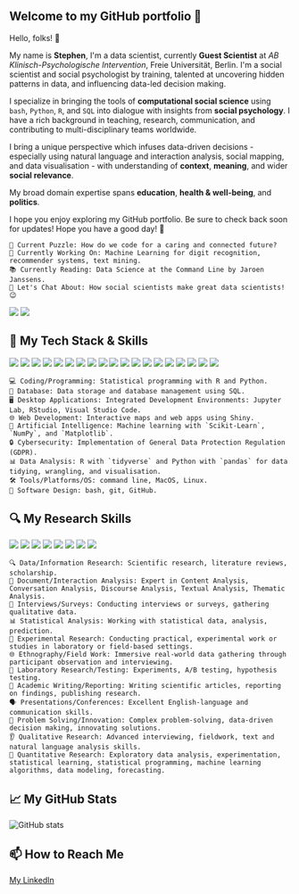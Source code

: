 ## Welcome to my GitHub portfolio 🤗

Hello, folks! 👋

My name is **Stephen**, I'm a data scientist, currently **Guest
Scientist** at *AB Klinisch-Psychologische Intervention*, Freie
Universität, Berlin. I'm a social scientist and social psychologist by training, talented at uncovering hidden patterns in data, and influencing data-led decision
making.

I specialize in bringing the tools of **computational social science** using `bash`, `Python`, `R`, and `SQL` into dialogue with insights from **social psychology**. I have a rich background in teaching, research, communication, and contributing to multi-disciplinary teams worldwide.

I bring a unique perspective which infuses data-driven decisions - especially using natural language and interaction analysis, social mapping, and data visualisation - with understanding of **context**, **meaning**, and wider **social relevance**.

My broad domain expertise spans **education**, **health & well-being**, and **politics**.

I hope you enjoy exploring my GitHub portfolio. Be sure to check back soon for updates! Hope you have a good day! 👋

```         
🤔 Current Puzzle: How do we code for a caring and connected future?
🔭 Currently Working On: Machine Learning for digit recognition, recommender systems, text mining.
📚 Currently Reading: Data Science at the Command Line by Jaroen Janssens.
💬 Let's Chat About: How social scientists make great data scientists! 😉
```

<!-- 🌐 Language Proficiency -->

![](https://img.shields.io/badge/Language-English-informational?style=flat&logoColor=white&color=red)
![](https://img.shields.io/badge/Language-German-informational?style=flat&logoColor=white&color=yellow)

## 🧰 My Tech Stack & Skills

![](https://img.shields.io/badge/Code-Python-informational?style=flat&logo=python&logoColor=white&color=3776AB)
![](https://img.shields.io/badge/Code-R-informational?style=flat&logo=r&logoColor=white&color=276DC3)
![](https://img.shields.io/badge/Tool-SQL-informational?style=flat&logo=postgresql&logoColor=white&color=336791)
![](https://img.shields.io/badge/Library-ScikitLearn-FF69B4.svg?style=flat&logo=python&logoColor=white)
![](https://img.shields.io/badge/Library-pandas-150458.svg?style=flat&logo=pandas&logoColor=white)
![](https://img.shields.io/badge/Library-tidyverse-47A248.svg?style=flat&logo=r&logoColor=white)
![](https://img.shields.io/badge/Shell-bash-informational?style=flat&logo=gnu-bash&logoColor=white&color=4EAA25)
![](https://img.shields.io/badge/Code-Shell_Scripting-informational?style=flat&logo=gnu-bash&logoColor=white&color=4EAA25)
![](https://img.shields.io/badge/Tool-Git-informational?style=flat&logo=git&logoColor=white&color=F05032)
![](https://img.shields.io/badge/Tool-GitHub-informational?style=flat&logo=github&logoColor=white&color=181717)
![](https://img.shields.io/badge/OS-Linux-informational?style=flat&logo=linux&logoColor=white&color=FCC624)
![](https://img.shields.io/badge/Field-Machine_Learning-informational?style=flat&logoColor=white&color=orange)
![](https://img.shields.io/badge/Field-Natural_Language_Processing-informational?style=flat&logoColor=white&color=orange)
![](https://img.shields.io/badge/Tool-Qualtrics-informational?style=flat&logoColor=white&color=ED302F)
![](https://img.shields.io/badge/Tool-SPSS-informational?style=flat&logo=ibm&logoColor=white&color=5aaafa)
![](https://img.shields.io/badge/Tool-NVivo-informational?style=flat&logoColor=white&color=2bbc8a)
![](https://img.shields.io/badge/Tool-Excel-informational?style=flat&logo=microsoft-excel&logoColor=white&color=217346)
![](https://img.shields.io/badge/Writeup-LaTeX-informational?style=flat&logo=latex&logoColor=white&color=008080)
![](https://img.shields.io/badge/Writeup-Markdown-informational?style=flat&logo=markdown&logoColor=white&color=000000)

```         
💻 Coding/Programming: Statistical programming with R and Python.
💾 Database: Data storage and database management using SQL.
🖥️ Desktop Applications: Integrated Development Environments: Jupyter Lab, RStudio, Visual Studio Code.
🌐 Web Development: Interactive maps and web apps using Shiny.
🧠 Artificial Intelligence: Machine learning with `Scikit-Learn`, `NumPy`, and `Matplotlib`.
🔒 Cybersecurity: Implementation of General Data Protection Regulation (GDPR).
📊 Data Analysis: R with `tidyverse` and Python with `pandas` for data tidying, wrangling, and visualisation.
🛠️ Tools/Platforms/OS: command line, MacOS, Linux.
🚀 Software Design: bash, git, GitHub.
```

## 🔍 My Research Skills

![](https://img.shields.io/badge/Research-Content_Analysis-informational?style=flat&logoColor=white&color=blueviolet)
![](https://img.shields.io/badge/Research-Discourse_Analysis-informational?style=flat&logoColor=white&color=blueviolet)
![](https://img.shields.io/badge/Research-Ethnography-informational?style=flat&logoColor=white&color=blueviolet)
![](https://img.shields.io/badge/Research-Experimentation-informational?style=flat&logoColor=white&color=blueviolet)
![](https://img.shields.io/badge/Research-Statistics-informational?style=flat&logo=apache-spark&logoColor=white&color=blueviolet)
![](https://img.shields.io/badge/Research-Surveys-informational?style=flat&logoColor=white&color=blueviolet)
![](https://img.shields.io/badge/Research-Text_Mining-informational?style=flat&logoColor=white&color=blueviolet)
![](https://img.shields.io/badge/Research-Thematic_Analysis-informational?style=flat&logoColor=white&color=blueviolet)

```         
🔍 Data/Information Research: Scientific research, literature reviews, scholarship.
📑 Document/Interaction Analysis: Expert in Content Analysis, Conversation Analysis, Discourse Analysis, Textual Analysis, Thematic Analysis.
👥 Interviews/Surveys: Conducting interviews or surveys, gathering qualitative data.
📊 Statistical Analysis: Working with statistical data, analysis, prediction.
🔬 Experimental Research: Conducting practical, experimental work or studies in laboratory or field-based settings.
🌐 Ethnography/Field Work: Immersive real-world data gathering through participant observation and interviewing.
🧪 Laboratory Research/Testing: Experiments, A/B testing, hypothesis testing.
📝 Academic Writing/Reporting: Writing scientific articles, reporting on findings, publishing research.
🗣️ Presentations/Conferences: Excellent English-language and communication skills.
🤔 Problem Solving/Innovation: Complex problem-solving, data-driven decision making, innovating solutions.
👂 Qualitative Research: Advanced interviewing, fieldwork, text and natural language analysis skills.
🧮 Quantitative Research: Exploratory data analysis, experimentation, statistical learning, statistical programming, machine learning algorithms, data modeling, forecasting.
```

## 📈 My GitHub Stats

![GitHub
stats](https://github-readme-stats.vercel.app/api?username=carecodeconnect&show_icons=true&theme=tokyonight)

## 📫 How to Reach Me

[My LinkedIn](https://www.linkedin.com/in/stephen-s-91870527a/)

<!-- Icons -->

